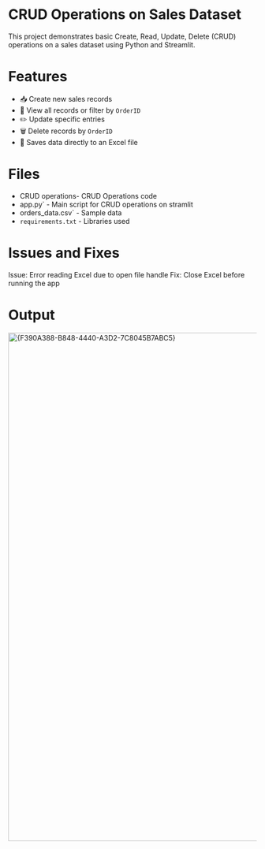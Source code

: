 # CRUD Operations on Sales Dataset

This project demonstrates basic Create, Read, Update, Delete (CRUD) operations on a sales dataset using Python and Streamlit.

# Features

- 📥 Create new sales records
- 📄 View all records or filter by `OrderID`
- ✏️ Update specific entries
- 🗑️ Delete records by `OrderID`
- 💾 Saves data directly to an Excel file

# Files

- CRUD operations- CRUD Operations code
- app.py` - Main script for CRUD operations on stramlit
- orders_data.csv` - Sample data
- `requirements.txt` - Libraries used

 # Issues and Fixes
Issue: Error reading Excel due to open file handle
Fix: Close Excel before running the app

# Output
<img width="1920" height="1032" alt="{F390A388-B848-4440-A3D2-7C8045B7ABC5}" src="https://github.com/user-attachments/assets/ef776f8d-4d56-41b1-96c6-7089ef5e1b06" />


